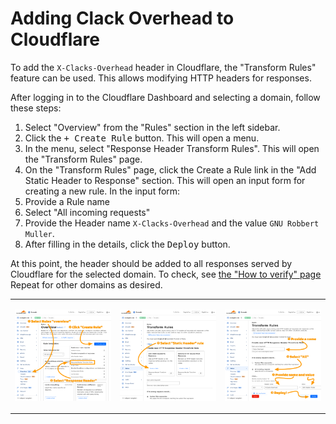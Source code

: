 # Adding Clack Overhead to Cloudflare

To add the `X-Clacks-Overhead` header in Cloudflare, the "Transform Rules" feature can be used. This allows modifying HTTP headers for responses.

After logging in to the Cloudflare Dashboard and selecting a domain, follow these steps:

1. Select "Overview" from the "Rules" section in the left sidebar.
2. Click the <kbd>+ Create Rule</kbd> button. This will open a menu.
3. In the menu, select "Response Header Transform Rules". This will open the "Transform Rules" page.
4. On the "Transform Rules" page, click the <a>Create a Rule</a> link in the "Add Static Header to Response" section. This will open an input form for creating a new rule. In the input form:
5. Provide a Rule name
6. Select "All incoming requests"
7. Provide the Header name `X-Clacks-Overhead` and the value `GNU Robbert Muller`.
8. After filling in the details, click the <kbd>Deploy</kbd> button.

At this point, the header should be added to all responses served by Cloudflare for the selected domain. To check, see [the "How to verify" page][1] Repeat for other domains as desired.

<table><tr><td>

![cloudflare.add-clacks.01.png](img/cloudflare.add-clacks.01.png)

</td><td>

![cloudflare.add-clacks.02.png](img/cloudflare.add-clacks.02.png)

</td><td>

![cloudflare.add-clacks.03.png](img/cloudflare.add-clacks.03.png)

</td></tr></table>

[1]: verify.md
